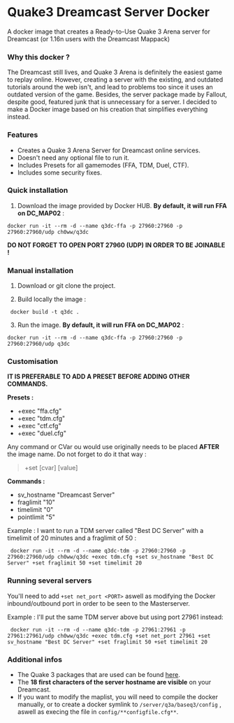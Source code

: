 # Quake3 Dreamcast Server Docker
A docker image that creates a Ready-to-Use Quake 3 Arena server for Dreamcast (or 1.16n users with the Dreamcast Mappack)

### Why this docker ?

The Dreamcast still lives, and Quake 3 Arena is definitely the easiest game to replay online. However, creating a server with the existing, and outdated tutorials around the web isn't, and lead to problems too since it uses an outdated version of the game. Besides, the server package made by Fallout, despite good, featured junk that is unnecessary for a server. I decided to make a Docker image based on his creation that simplifies everything instead.

### Features
* Creates a Quake 3 Arena Server for Dreamcast online services.
* Doesn't need any optional file to run it.
* Includes Presets for all gamemodes (FFA, TDM, Duel, CTF).
* Includes some security fixes.

### Quick installation
1) Download the image provided by Docker HUB. **By default, it will run FFA on DC_MAP02** :
```docker
docker run -it --rm -d --name q3dc-ffa -p 27960:27960 -p 27960:27960/udp ch0ww/q3dc
```
**DO NOT FORGET TO OPEN PORT 27960 (UDP) IN ORDER TO BE JOINABLE !**

### Manual installation
1) Download or git clone the project.

2) Build locally the image :
```docker
 docker build -t q3dc . 
```` 
3) Run the image. **By default, it will run FFA on DC_MAP02** :
```docker
docker run -it --rm -d --name q3dc-ffa -p 27960:27960 -p 27960:27960/udp q3dc
```
### Customisation
  
**IT IS PREFERABLE TO ADD A PRESET BEFORE ADDING OTHER COMMANDS.**

**Presets :**
* +exec "ffa.cfg" 
* +exec "tdm.cfg"
* +exec "ctf.cfg"
* +exec "duel.cfg"

Any command or CVar ou would use originally needs to be placed **AFTER** the image name. Do not forget to do it that way :
> +set [cvar] [value]

**Commands :**
* sv_hostname "Dreamcast Server"
* fraglimit "10"
* timelimit "0"
* pointlimit "5"

Example : I want to run a TDM server called "Best DC Server" with a timelimit of 20 minutes and a fraglimit of 50 :
```docker
 docker run -it --rm -d --name q3dc-tdm -p 27960:27960 -p 27960:27960/udp ch0ww/q3dc +exec tdm.cfg +set sv_hostname "Best DC Server" +set fraglimit 50 +set timelimit 20
 ```

### Running several servers

You'll need to add 
```+set net_port <PORT>``` aswell as modifying the Docker inbound/outbound port in order to be seen to the Masterserver.

Example : I'll put the same TDM server above but using port 27961 instead:
```docker
 docker run -it --rm -d --name q3dc-tdm -p 27961:27961 -p 27961:27961/udp ch0ww/q3dc +exec tdm.cfg +set net_port 27961 +set sv_hostname "Best DC Server" +set fraglimit 50 +set timelimit 20
 ```


 ### Additional infos
 * The Quake 3 packages that are used can be found [here](http://dl.baseq.fr/quake/q3dc/).
 * The **18 first characters of the server hostname are visible** on your Dreamcast.
 * If you want to modify the maplist, you will need to compile the docker manually, or to create a docker symlink to 
 ```/server/q3a/baseq3/config``` , aswell as execing the file in 
 ```config/**configfile.cfg**```.